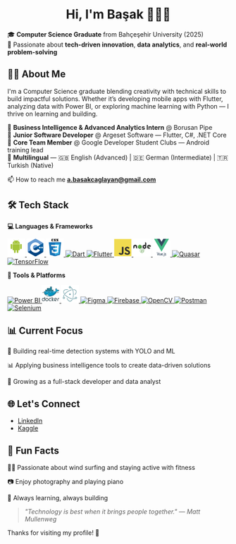 <h1 align="center"> Hi, I'm Başak 👩🏼‍💻 </h1>

🎓 **Computer Science Graduate** from Bahçeşehir University (2025)  
🚀 Passionate about **tech-driven innovation**, **data analytics**, and **real-world problem-solving**



<h2 align="left">👩‍💼 About Me </h2>

I'm a Computer Science graduate blending creativity with technical skills to build impactful solutions. Whether it’s developing mobile apps with Flutter, analyzing data with Power BI, or exploring machine learning with Python — I thrive on learning and building.

🔹 **Business Intelligence & Advanced Analytics Intern** @ Borusan Pipe  
🔹 **Junior Software Developer** @ Argeset Software — Flutter, C#, .NET Core  
🔹 **Core Team Member** @ Google Developer Student Clubs — Android training lead  
🔹 **Multilingual** — 🇬🇧 English (Advanced) | 🇩🇪 German (Intermediate) | 🇹🇷 Turkish (Native)

📫 How to reach me **a.basakcaglayan@gmail.com**

<h2 align="left">🛠️ Tech Stack </h2>

**💻 Languages & Frameworks**  
<p align="left"> 
  <a href="https://developer.android.com" target="_blank" rel="noreferrer"> <img src="https://raw.githubusercontent.com/devicons/devicon/master/icons/android/android-original-wordmark.svg" alt="Android" width="40" height="40"/> </a> 
  <a href="https://www.w3schools.com/cpp/" target="_blank" rel="noreferrer"> <img src="https://raw.githubusercontent.com/devicons/devicon/master/icons/cplusplus/cplusplus-original.svg" alt="C++" width="40" height="40"/> </a> 
  <a href="https://www.w3schools.com/css/" target="_blank" rel="noreferrer"> <img src="https://raw.githubusercontent.com/devicons/devicon/master/icons/css3/css3-original-wordmark.svg" alt="CSS3" width="40" height="40"/> </a> 
  <a href="https://dart.dev" target="_blank" rel="noreferrer"> <img src="https://www.vectorlogo.zone/logos/dartlang/dartlang-icon.svg" alt="Dart" width="40" height="40"/> </a> 
  <a href="https://flutter.dev" target="_blank" rel="noreferrer"> <img src="https://www.vectorlogo.zone/logos/flutterio/flutterio-icon.svg" alt="Flutter" width="40" height="40"/> </a> 
  <a href="https://developer.mozilla.org/en-US/docs/Web/JavaScript" target="_blank" rel="noreferrer"> <img src="https://raw.githubusercontent.com/devicons/devicon/master/icons/javascript/javascript-original.svg" alt="JavaScript" width="40" height="40"/> </a> 
  <a href="https://nodejs.org" target="_blank" rel="noreferrer"> <img src="https://raw.githubusercontent.com/devicons/devicon/master/icons/nodejs/nodejs-original-wordmark.svg" alt="Node.js" width="40" height="40"/> </a> 
  <a href="https://vuejs.org/" target="_blank" rel="noreferrer"> <img src="https://raw.githubusercontent.com/devicons/devicon/master/icons/vuejs/vuejs-original-wordmark.svg" alt="Vue.js" width="40" height="40"/> </a> 
  <a href="https://quasar.dev/" target="_blank" rel="noreferrer"> <img src="https://cdn.quasar.dev/logo/svg/quasar-logo.svg" alt="Quasar" width="40" height="40"/> </a> 
  <a href="https://www.tensorflow.org" target="_blank" rel="noreferrer"> <img src="https://www.vectorlogo.zone/logos/tensorflow/tensorflow-icon.svg" alt="TensorFlow" width="40" height="40"/> </a> 
</p>

**🧰 Tools & Platforms**  
<p align="left"> 
  <a href="https://powerbi.microsoft.com/" target="_blank" rel="noreferrer"> <img src="https://upload.wikimedia.org/wikipedia/commons/c/cf/New_Power_BI_Logo.svg" alt="Power BI" width="40" height="40"/> </a> 
  <a href="https://www.docker.com/" target="_blank" rel="noreferrer"> <img src="https://raw.githubusercontent.com/devicons/devicon/master/icons/docker/docker-original-wordmark.svg" alt="Docker" width="40" height="40"/> </a> 
  <a href="https://www.electronjs.org" target="_blank" rel="noreferrer"> <img src="https://raw.githubusercontent.com/devicons/devicon/master/icons/electron/electron-original.svg" alt="Electron" width="40" height="40"/> </a> 
  <a href="https://www.figma.com/" target="_blank" rel="noreferrer"> <img src="https://www.vectorlogo.zone/logos/figma/figma-icon.svg" alt="Figma" width="40" height="40"/> </a> 
  <a href="https://firebase.google.com/" target="_blank" rel="noreferrer"> <img src="https://www.vectorlogo.zone/logos/firebase/firebase-icon.svg" alt="Firebase" width="40" height="40"/> </a> 
  <a href="https://opencv.org/" target="_blank" rel="noreferrer"> <img src="https://www.vectorlogo.zone/logos/opencv/opencv-icon.svg" alt="OpenCV" width="40" height="40"/> </a> 
  <a href="https://postman.com" target="_blank" rel="noreferrer"> <img src="https://www.vectorlogo.zone/logos/getpostman/getpostman-icon.svg" alt="Postman" width="40" height="40"/> </a> 
  <a href="https://www.selenium.dev" target="_blank" rel="noreferrer"> <img src="https://raw.githubusercontent.com/detain/svg-logos/780f25886640cef088af994181646db2f6b1a3f8/svg/selenium-logo.svg" alt="Selenium" width="40" height="40"/> </a>
</p>


<h2 align="left"> 📊 Current Focus </h2>


🤖 Building real-time detection systems with YOLO and ML 

📊 Applying business intelligence tools to create data-driven solutions  

🌱 Growing as a full-stack developer and data analyst  



<h2 align="left"> 🌐 Let's Connect </h2>

- [LinkedIn](https://www.linkedin.com/in/basak-caglayan/)
- [Kaggle](https://www.kaggle.com/basakcaglayan)


<h2 align="left"> 🧠 Fun Facts </h2>

🏄‍♀️ Passionate about  wind surfing and staying active with fitness 

📷 Enjoy photography and playing piano  

🎯 Always learning, always building



> _"Technology is best when it brings people together." — Matt Mullenweg_



Thanks for visiting my profile! 🌟
